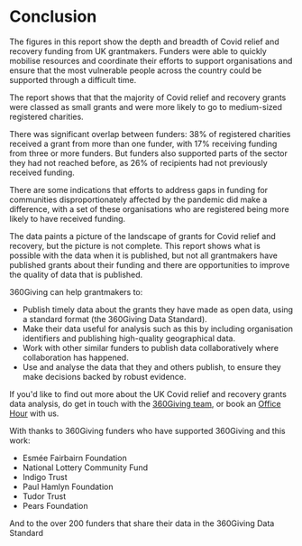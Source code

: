 # Conclusion

The figures in this report show the depth and breadth of Covid relief and recovery funding from UK grantmakers. Funders were able to quickly mobilise resources and coordinate their efforts to support organisations and ensure that the most vulnerable people across the country could be supported through a difficult time. 

The report shows that that the majority of Covid relief and recovery grants were classed as small grants and were more likely to go to medium-sized registered charities.

There was significant overlap between funders: 38% of registered charities received a grant from more than one funder, with 17% receiving funding from three or more funders. But funders also supported parts of the sector they had not reached before, as 26% of recipients had not previously received funding.

There are some indications that efforts to address gaps in funding for communities disproportionately affected by the pandemic did make a difference, with a set of these organisations who are registered being more likely to have received funding.

The data paints a picture of the landscape of grants for Covid relief and recovery, but the picture is not complete. This report shows what is possible with the data when it is published, but not all grantmakers have published grants about their funding and there are opportunities to improve the quality of data that is published.

360Giving can help grantmakers to:

- Publish timely data about the grants they have made as open data, using a standard format (the 360Giving Data Standard).
- Make their data useful for analysis such as this by including organisation identifiers and publishing high-quality geographical data.
- Work with other similar funders to publish data collaboratively where collaboration has happened.
- Use and analyse the data that they and others publish, to ensure they make decisions backed by robust evidence.

If you'd like to find out more about the UK Covid relief and recovery grants data analysis, do get in touch with the [360Giving team](mailto:info@threesixtygiving.org), or book an [Office Hour](https://www.threesixtygiving.org/support/officehours/) with us.

With thanks to 360Giving funders who have supported 360Giving and this work:

- Esmée Fairbairn Foundation
- National Lottery Community Fund
- Indigo Trust
- Paul Hamlyn Foundation
- Tudor Trust
- Pears Foundation

And to the over 200 funders that share their data in the 360Giving Data Standard
